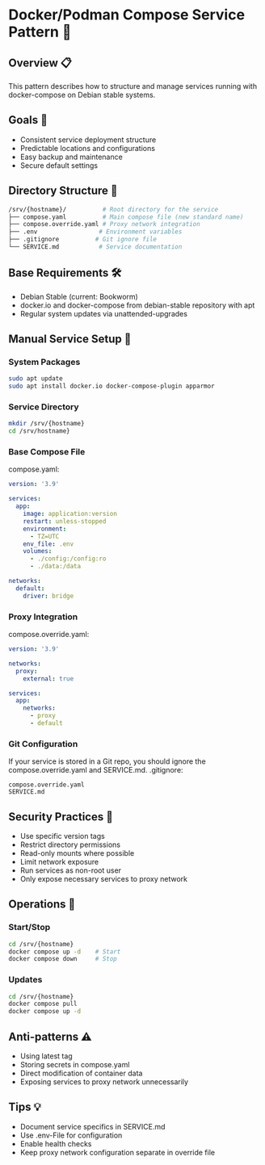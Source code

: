 # Docker/Podman Compose Service Pattern 🐋

## Overview 📋
This pattern describes how to structure and manage services running with docker-compose on Debian stable systems.

## Goals 🎯
- Consistent service deployment structure
- Predictable locations and configurations
- Easy backup and maintenance
- Secure default settings

## Directory Structure 📂
```bash
/srv/{hostname}/          # Root directory for the service
├── compose.yaml          # Main compose file (new standard name)
├── compose.override.yaml # Proxy network integration
├── .env                 # Environment variables
├── .gitignore          # Git ignore file
└── SERVICE.md           # Service documentation
```

## Base Requirements 🛠️
- Debian Stable (current: Bookworm)
- docker.io and docker-compose from debian-stable repository with apt
- Regular system updates via unattended-upgrades

## Manual Service Setup 📝

### System Packages
```bash
sudo apt update
sudo apt install docker.io docker-compose-plugin apparmor
```

### Service Directory
```bash
mkdir /srv/{hostname}
cd /srv/hostname}
```

### Base Compose File
compose.yaml:
```yaml
version: '3.9'

services:
  app:
    image: application:version
    restart: unless-stopped
    environment:
      - TZ=UTC
    env_file: .env
    volumes:
      - ./config:/config:ro
      - ./data:/data

networks:
  default:
    driver: bridge
```

### Proxy Integration
compose.override.yaml:
```yaml
version: '3.9'

networks:
  proxy:
    external: true

services:
  app:
    networks:
      - proxy
      - default
```

### Git Configuration
If your service is stored in a Git repo, you should ignore the compose.override.yaml and SERVICE.md.
.gitignore:
```
compose.override.yaml
SERVICE.md
```

## Security Practices 🔐
- Use specific version tags
- Restrict directory permissions
- Read-only mounts where possible
- Limit network exposure
- Run services as non-root user
- Only expose necessary services to proxy network

## Operations 🔄

### Start/Stop
```bash
cd /srv/{hostname}
docker compose up -d    # Start
docker compose down     # Stop
```

### Updates
```bash
cd /srv/{hostname}
docker compose pull
docker compose up -d
```

## Anti-patterns ⚠️
- Using latest tag
- Storing secrets in compose.yaml
- Direct modification of container data
- Exposing services to proxy network unnecessarily

## Tips 💡
- Document service specifics in SERVICE.md
- Use .env-File for configuration
- Enable health checks
- Keep proxy network configuration separate in override file
